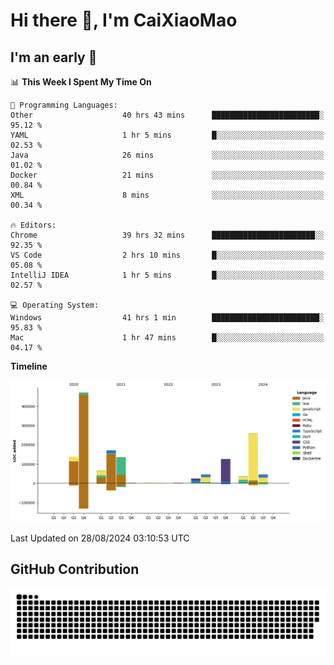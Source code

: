 # Hi there 👋, I'm CaiXiaoMao

## I'm an early 🐤
<!--START_SECTION:waka-->
📊 **This Week I Spent My Time On** 

```text
💬 Programming Languages: 
Other                    40 hrs 43 mins      ████████████████████████░   95.12 % 
YAML                     1 hr 5 mins         █░░░░░░░░░░░░░░░░░░░░░░░░   02.53 % 
Java                     26 mins             ░░░░░░░░░░░░░░░░░░░░░░░░░   01.02 % 
Docker                   21 mins             ░░░░░░░░░░░░░░░░░░░░░░░░░   00.84 % 
XML                      8 mins              ░░░░░░░░░░░░░░░░░░░░░░░░░   00.34 % 

🔥 Editors: 
Chrome                   39 hrs 32 mins      ███████████████████████░░   92.35 % 
VS Code                  2 hrs 10 mins       █░░░░░░░░░░░░░░░░░░░░░░░░   05.08 % 
IntelliJ IDEA            1 hr 5 mins         █░░░░░░░░░░░░░░░░░░░░░░░░   02.57 % 

💻 Operating System: 
Windows                  41 hrs 1 min        ████████████████████████░   95.83 % 
Mac                      1 hr 47 mins        █░░░░░░░░░░░░░░░░░░░░░░░░   04.17 % 
```

**Timeline**

![Lines of Code chart](https://raw.githubusercontent.com/caixiaomao/caixiaomao/main/assets/bar_graph.png)


 Last Updated on 28/08/2024 03:10:53 UTC
<!--END_SECTION:waka-->

## GitHub Contribution
<picture>
  <source media="(prefers-color-scheme: dark)" srcset="/dist/snake/github-contribution-grid-snake-dark.svg" />
  <source media="(prefers-color-scheme: light)" srcset="/dist/snake/github-contribution-grid-snake.svg" />
  <img alt="github contribution grid snake animation" src="/dist/snake/github-contribution-grid-snake.svg" />
</picture>
